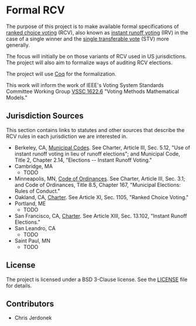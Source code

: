Formal RCV
==========

The purpose of this project is to make available formal specifications of
[ranked choice voting][rcv] (RCV), also known as [instant runoff voting][irv]
(IRV) in the case of a single winner and the [single transferable vote][stv]
(STV) more generally.

The focus will initially be on those variants of RCV used in US
jurisdictions.  The project will also aim to formalize ways of auditing RCV
elections.

The project will use [Coq][coq] for the formalization.

This work will inform the work of IEEE's Voting System Standards Committee
Working Group [VSSC 1622.6][vssc_1622_6] "Voting Methods Mathematical Models."


Jurisdiction Sources
--------------------

This section contains links to statutes and other sources that describe
the RCV rules in each jurisdiction we are interested in.

* Berkeley, CA, [Municipal Codes][berkeley_codes].
  See Charter, Article III, Sec. 5.12, "Use of instant runoff voting in lieu
  of runoff elections"; and Municipal Code, Title 2, Chapter 2.14,
  "Elections -- Instant Runoff Voting."
* Cambridge, MA
  * TODO
* Minneapolis, MN, [Code of Ordinances][minneapolis_codes].
  See Charter, Article III, Sec. 3.1; and Code of Ordinances, Title 8.5,
  Chapter 167, "Municipal Elections: Rules of Conduct."
* Oakland, CA, [Charter][oakland_charter].  See Article XI, Sec. 1105,
  "Ranked Choice Voting."
* Portland, ME
  * TODO
* San Francisco, CA, [Charter][sf_charter].  See Article XIII, Sec. 13.102,
  "Instant Runoff Elections."
* San Leandro, CA
  * TODO
* Saint Paul, MN
  * TODO


License
-------

The project is licensed under a BSD 3-Clause license.  See the
[LICENSE](LICENSE) file for details.


Contributors
------------

* Chris Jerdonek


[berkeley_codes]: http://codepublishing.com/ca/berkeley/
[coq]: https://coq.inria.fr/
[irv]: https://en.wikipedia.org/wiki/Instant-runoff_voting
[minneapolis_codes]: https://www.municode.com/library/mn/minneapolis/codes/code_of_ordinances?nodeId=11490
[oakland_charter]: https://www.municode.com/library/ca/oakland/codes/code_of_ordinances?nodeId=THCHOA
[rcv]: https://en.wikipedia.org/wiki/Ranked_Choice_Voting
[sf_charter]: http://www.amlegal.com/library/ca/sfrancisco.shtml
[stv]: https://en.wikipedia.org/wiki/Single_transferable_vote
[vssc_1622_6]: http://grouper.ieee.org/groups/1622/groups/6/index.html
